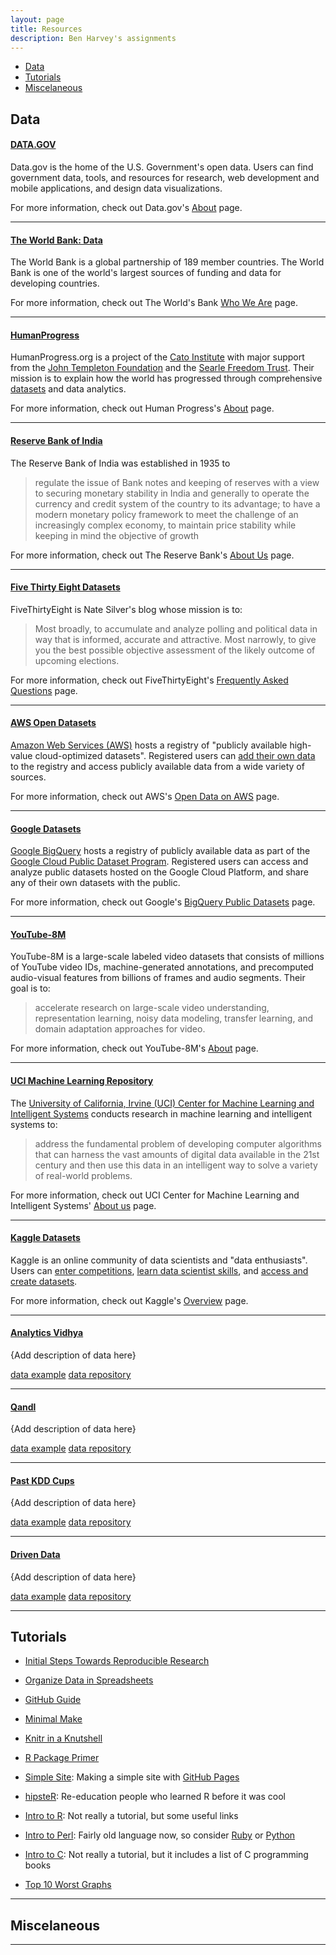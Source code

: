 ```yaml
---
layout: page
title: Resources
description: Ben Harvey's assignments
---
```


<div class="navbar">
    <div class="navbar-inner">
        <ul class="nav">
            <li><a href="#Data">Data</a></li>
            <li><a href="#Tutorials">Tutorials</a></li>
            <li><a href="#Miscelaneous">Miscelaneous</a></li>
        </ul>
    </div>
</div>


## <a name="Data"></a>Data
#### <a href = "https://www.data.gov/" target = "_blank">DATA.GOV</a>
Data.gov is the home of the U.S. Government's open data. Users can find government data, tools, and resources for research, web development and mobile applications, and design data visualizations.

For more information, check out Data.gov's <a href = "https://www.data.gov/about" target = "_blank">About</a> page.

---

#### <a href = "https://data.worldbank.org/" target = "_blank">The World Bank: Data</a>
The World Bank is a global partnership of 189 member countries. The World Bank is one of the world's largest sources of funding and data for developing countries.

For more information, check out The World's Bank <a href = "http://www.worldbank.org/en/who-we-are" target = "_blank">Who We Are</a> page.

---

#### <a href = "https://humanprogress.org/" target = "_blank">HumanProgress</a>
HumanProgress.org is a project of the <a href="https://www.cato.org/" target="_blank">Cato Institute</a> with major support from the <a href="https://www.templeton.org/" target="_blank">John Templeton Foundation</a> and the <a href="https://searlefreedomtrust.org/" target="_blank">Searle Freedom Trust</a>. Their mission is to explain how the world has progressed through comprehensive <a href = "https://humanprogress.org/dws" target = "_blank">datasets</a> and data analytics.

For more information, check out Human Progress's <a href = "https://humanprogress.org/about" target = "_blank">About</a> page.

---

#### <a href = "https://rbi.org.in/Scripts/Statistics.aspx" target = "_blank">Reserve Bank of India</a>
The Reserve Bank of India was established in 1935 to

<blockquote cite="https://rbi.org.in/Scripts/AboutusDisplay.aspx">
regulate the issue of Bank notes and keeping of reserves with a view to securing monetary stability in India and generally to operate the currency and credit system of the country to its advantage; to have a modern monetary policy framework to meet the challenge of an increasingly complex economy, to maintain price stability while keeping in mind the objective of growth
</blockquote>

For more information, check out The Reserve Bank's <a href = "https://rbi.org.in/Scripts/AboutusDisplay.aspx" target = "_blank">About Us</a> page.

---

#### <a href = "https://github.com/fivethirtyeight/data" target = "_blank">Five Thirty Eight Datasets</a>
FiveThirtyEight is Nate Silver's blog whose mission is to:

<blockquote cite="https://fivethirtyeight.com/features/frequently-asked-questions-last-revised/">
Most broadly, to accumulate and analyze polling and political data in way that is informed, accurate and attractive. Most narrowly, to give you the best possible objective assessment of the likely outcome of upcoming elections.
</blockquote>

For more information, check out FiveThirtyEight's <a href = "https://fivethirtyeight.com/features/frequently-asked-questions-last-revised/" target="_blank">Frequently Asked Questions</a> page.

---

#### <a href = "https://registry.opendata.aws" target = "_blank">AWS Open Datasets</a>
<a href = "https://aws.amazon.com/?nc2=h_lg" target = "_blank">Amazon Web Services (AWS)</a> hosts a registry of "publicly available high-value cloud-optimized datasets". Registered users can <a href = "https://aws.amazon.com/opendata/public-datasets/" target="_blank">add their own data</a> to the registry and access publicly available data from a wide variety of sources.

For more information, check out AWS's <a href = "https://aws.amazon.com/opendata/" target="_blank">Open Data on AWS</a> page. 

---

#### <a href = "https://console.cloud.google.com/marketplace/browse?filter=solution-type:dataset&_ga=2.185881259.-387376060.1544111326" target = "_blank">Google Datasets</a>
<a href = "https://cloud.google.com/bigquery/" target="_blank">Google BigQuery</a> hosts a registry of publicly available data as part of the <a href = "https://console.cloud.google.com/marketplace/partners/bigquery-public-data?_ga=2.118576395.-387376060.1544111326" target="_blank">Google Cloud Public Dataset Program</a>. Registered users can access and analyze public datasets hosted on the Google Cloud Platform, and share any of their own datasets with the public.

For more information, check out Google's <a href = "https://cloud.google.com/bigquery/public-data/" target="_blank">BigQuery Public Datasets</a> page.

---

#### <a href = "https://research.google.com/youtube8m" target = "_blank">YouTube-8M</a>
YouTube-8M is a large-scale labeled video datasets that consists of millions of YouTube video IDs, machine-generated annotations, and precomputed audio-visual features from billions of frames and audio segments. Their goal is to:

<blockquote cite="https://research.google.com/youtube8m">
accelerate research on large-scale video understanding, representation learning, noisy data modeling, transfer learning, and domain adaptation approaches for video.
</blockquote>

For more information, check out YouTube-8M's <a href = "https://research.google.com/youtube8m/people.html" target="_blank">About</a> page.

---

#### <a href = "https://archive.ics.uci.edu/ml/datasets.html" target = "_blank">UCI Machine Learning Repository</a>
The <a href = "https://cml.ics.uci.edu/" target="_blank">University of California, Irvine (UCI) Center for Machine Learning and Intelligent Systems</a> conducts research in machine learning and intelligent systems to:

<blockquote cite="https://cml.ics.uci.edu/home/about-us/">
address  the fundamental problem of developing computer algorithms that can harness the vast amounts of digital data available in the 21st century and then use this data in an intelligent way to solve a variety of real-world problems.
</blockquote>

For more information, check out UCI Center for Machine Learning and Intelligent Systems' <a href = "https://cml.ics.uci.edu/home/about-us/" target="_blank">About us</a> page.

---

#### <a href = "https://www.kaggle.com/datasets" target = "_blank">Kaggle Datasets</a>
Kaggle is an online community of data scientists and "data enthusiasts". Users can <a href= "https://www.kaggle.com/competitions" target="_blank">enter competitions</a>, <a href = "https://www.kaggle.com/learn/overview" target="_blank">learn data scientist skills</a>, and <a href = "" target="_blank">access and create datasets</a>.

For more information, check out Kaggle's <a href = "https://www.kaggle.com/kaggle" target="_blank">Overview</a> page.

---

#### <a name="qtl"></a>[Analytics Vidhya](https://datahack.analyticsvidhya.com/contest/all/)
{Add description of data here}

[data example](http://groups.google.com/group/Rqtl-disc)
[data repository](http://groups.google.com/group/Rqtl-disc)

---

#### <a name="qtl"></a>[Qandl](https://www.quandl.com/)
{Add description of data here}

[data example](http://groups.google.com/group/Rqtl-disc)
[data repository](http://groups.google.com/group/Rqtl-disc)

---

#### <a name="qtl"></a>[Past KDD Cups](http://www.kdd.org/kdd-cup)
{Add description of data here}

[data example](http://groups.google.com/group/Rqtl-disc)
[data repository](http://groups.google.com/group/Rqtl-disc)

---

#### <a name="qtl"></a>[Driven Data](https://www.drivendata.org/)
{Add description of data here}

[data example](http://groups.google.com/group/Rqtl-disc)
[data repository](http://groups.google.com/group/Rqtl-disc)

---


## <a name="Tutorials"></a>Tutorials
- <a href = "http://kbroman.org/steps2rr" target="_blank">Initial Steps Towards Reproducible Research</a>
- <a href = "http://kbroman.org/dataorg" target="_blank">Organize Data in Spreadsheets</a>
- <a href = "http://kbroman.org/github_tutorial" target="_blank">GitHub Guide</a>
- <a href = "http://kbroman.org/minimal_make" target="_blank">Minimal Make</a>
- <a href = "http://kbroman.org/knitr_knutshell" target="_blank">Knitr in a Knutshell</a>
- <a href = "http://kbroman.org/pkg_primer" target="_blank">R Package Primer</a>
- <a href = "http://kbroman.org/simple_site" target="_blank">Simple Site</a>: Making a simple site with <a href = "http://pages.github.com" target="_blank">GitHub Pages</a>
- <a href = "http://kbroman.org/hipsteR/" target="_blank">hipsteR</a>: Re-education people who learned R before it was cool


- <a href = "http://www.biostat.wisc.edu/~kbroman/Rintro" target="_blank">Intro to R</a>: Not really a tutorial, but some useful links
- <a href = "http://www.biostat.wisc.edu/~kbroman/perlintro" target="_blank">Intro to Perl</a>: Fairly old language now, so consider <a href = "https://www.ruby-lang.org/en/"   target="_blank">Ruby</a> or <a href = "https://www.python.org/" target="_blank">Python</a>
- <a href = "http://www.biostat.wisc.edu/~kbroman/Cintro" target="_blank">Intro to C</a>: Not really a tutorial, but it includes a list of C programming books
- <a href = "https://www.biostat.wisc.edu/~kbroman/topten_worstgraphs/" target="_blank">Top 10 Worst Graphs</a>

---

## <a name="Miscelaneous"></a>Miscelaneous
---

